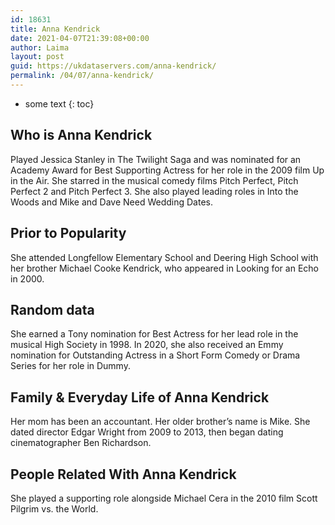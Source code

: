 ```yaml
---
id: 18631
title: Anna Kendrick
date: 2021-04-07T21:39:08+00:00
author: Laima
layout: post
guid: https://ukdataservers.com/anna-kendrick/
permalink: /04/07/anna-kendrick/
---
```


* some text
{: toc}


## Who is Anna Kendrick
                  
                  
                  
Played Jessica Stanley in The Twilight Saga and was nominated for an Academy Award for Best Supporting Actress for her role in the 2009 film Up in the Air. She starred in the musical comedy films Pitch Perfect, Pitch Perfect 2 and Pitch Perfect 3. She also played leading roles in Into the Woods and Mike and Dave Need Wedding Dates.
                  
              
            
              
            
                
                
                
## Prior to Popularity
                  
                  
                  
She attended Longfellow Elementary School and Deering High School with her brother Michael Cooke Kendrick, who appeared in Looking for an Echo in 2000.
                  
              
            
              
            
                
                
                
## Random data
                  
                  
                  
She earned a Tony nomination for Best Actress for her lead role in the musical High Society in 1998. In 2020, she also received an Emmy nomination for Outstanding Actress in a Short Form Comedy or Drama Series for her role in Dummy. 
                  
              
            
              
            
                
                
                
## Family & Everyday Life of Anna Kendrick
                  
                  
                  
Her mom has been an accountant. Her older brother&#8217;s name is Mike. She dated director Edgar Wright from 2009 to 2013, then began dating cinematographer Ben Richardson. 
                  
              
            
              
            
                
                
                
## People Related With Anna Kendrick
                  
                  
                  
She played a supporting role alongside Michael Cera in the 2010 film Scott Pilgrim vs. the World.
                  
              
            
              
            
                
              
            
              
              
            
            
              
            
          
          
          